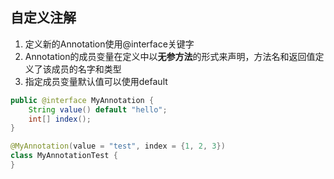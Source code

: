 ## 自定义注解

1. 定义新的Annotation使用@interface关键字
2. Annotation的成员变量在定义中以**无参方法**的形式来声明，方法名和返回值定义了该成员的名字和类型
3. 指定成员变量默认值可以使用default

```java
public @interface MyAnnotation {
    String value() default "hello";
    int[] index();
}

@MyAnnotation(value = "test", index = {1, 2, 3})
class MyAnnotationTest {
}
```



